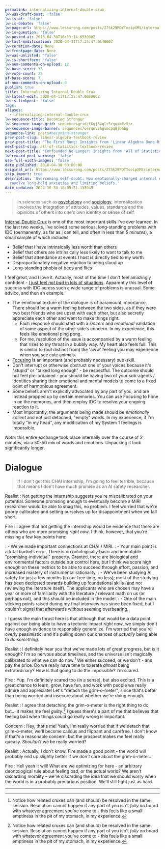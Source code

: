```yaml
---
permalink: internalizing-internal-double-crux
lw-was-draft-post: 'false'
lw-is-af: 'false'
lw-is-debate: 'false'
lw-page-url: https://www.lesswrong.com/posts/Z7Sk29PDYTooipXMS/internalizing-internal-double-crux
lw-is-question: 'false'
lw-posted-at: 2018-04-30T18:23:14.653000Z
lw-last-modification: 2020-04-11T17:25:47.614000Z
lw-curation-date: None
lw-frontpage-date: None
lw-was-unlisted: 'false'
lw-is-shortform: 'false'
lw-num-comments-on-upload: 12
lw-base-score: 35
lw-vote-count: 25
af-base-score: 7
af-num-comments-on-upload: 0
publish: true
title: Internalizing Internal Double Crux
lw-latest-edit: 2020-04-11T17:25:47.908000Z
lw-is-linkpost: 'false'
tags:
aliases:
  - internalizing-internal-double-crux
lw-sequence-title: Becoming Stronger
lw-sequence-image-grid: sequencesgrid/fkqj34glr5rquxm6z9sr
lw-sequence-image-banner: sequences/oerqovz6gvmcpq8jbabg
sequence-link: posts#becoming-stronger
prev-post-slug: linear-algebra-textbook-review
prev-post-title: "The First Rung: Insights from 'Linear Algebra Done Right'"
next-post-slug: all-of-statistics-textbook-review
next-post-title: "Confounded No Longer: Insights from 'All of Statistics'"
lw-reward-post-warning: 'false'
use-full-width-images: 'false'
date_published: 2018-04-30 00:00:00
original_url: https://www.lesswrong.com/posts/Z7Sk29PDYTooipXMS/internalizing-internal-double-crux
skip_import: true
description: 'Overcoming self-doubt: How emotionally-charged internal dialogue helped
  resolve long-held anxieties and limiting beliefs.'
date_updated: 2024-10-30 18:09:31.133945
---
```




> In sciences such as [psychology](https://en.wikipedia.org/wiki/Psychology) and [sociology](https://en.wikipedia.org/wiki/Sociology), internalization involves the integration of attitudes, values, standards and the opinions of others into one's own identity or sense of self.

[Internal Double Crux](https://www.lesswrong.com/posts/mQmx4kQQtHeBip9ZC/internal-double-crux) is one of the most important skills I've ever learned. In the last two weeks, I've solved some serious, long-standing problems with IDC (permanently, as far as I can tell, and often in less than _5 minutes_), a small sample of which includes:

- Belief that I have intrinsically less worth than others
- Belief that others are intrinsically less likely to want to talk to me
- Belief that attendance at events I host is directly tied to my worth
- Disproportionately negative reaction to being stood up
- Long-standing phobia of bees and flies

I feel great, and I love it. Actually, most of the time I don't feel amazingly confident - [I just feel _not bad_ in lots of situations](http://kajsotala.fi/2017/08/confidence-and-patience-dont-feel-like-anything-in-particular/). Apparently this level of success with IDC across such a wide range of problems is unusual. Some advice, and then an example.

- The emotional texture of the dialogue is of paramount importance. There should be a warm feeling between the two sides, as if they were two best friends who are upset with each other, but also secretly appreciate each other and want to make things right.
  - Each response should start with a *sincere* and *emotional* validation of some aspect of the other side's concern. In my experience, this feels like emotional ping pong.
  - For me, resolution of the issue is accompanied by a warm feeling that rises to my throat in a bubbly way. My heart also feels full. This is similar to (but distinct from) the 'aww' feeling you may experience when you see cute animals.
- [Focusing](https://radimentary.wordpress.com/2018/02/25/focusing/) is an important (and probably necessary) sub-skill.
- Don't interrupt or otherwise obstruct one of your voices because it's "stupid" or "talked long enough" - be respectful. The outcome should not feel pre-ordained - you should be having two of your sub-agents / identities sharing their emotional and mental models to come to a fixed point of harmonious agreement.
- Some beliefs aren't explicitly advocated by any part of you, and are instead propped up by certain memories. You can use Focusing to hone in on the memories, and then employ IDC to resolve your ongoing reaction to it.
- Most importantly, the arguments being made should be _emotionally salient_ and not just detached, "empty" words. In my experience, if I'm totally "in my head", any modification of my System 1 feelings is impossible.

_Note_: this entire exchange took place internally over the course of 2 minutes, via a 50-50 mix of words and emotions. Unpacking it took significantly longer.

# Dialogue

> If I don't get this CHAI internship, I'm going to feel terrible, because that means I don't have much promise as an AI safety researcher.

Realist
: Not getting the internship suggests you're miscalibrated on your potential. Someone promising enough to eventually become a MIRI researcher would be able to snag this, no problem. I feel worried that we're poorly calibrated and setting ourselves up for disappointment when we fall short.

Fire
: I agree that not getting the internship would be evidence that there are others who are more promising _right now_. I think, however, that you're missing a few key points here:

: - We've made important connections at CHAI / MIRI.
: - Your main point is a total buckets error. There is no ontologically basic and immutable "promising-individual" property. Granted, there are biological and environmental factors outside our control here, but I think we score high _enough_ on these metrics to be able to succeed through effort, passion, and increased mastery of instrumental rationality.
: - We've been studying AI safety for just a few months (in our free time, no less); most of the studying has been dedicated towards building up foundational skills (and not reviewing the literature itself). The applicants who are chosen may have a year or more of familiarity with the literature / relevant math on us (or perhaps not), and this should be included in the model.
: - One of the main sticking points raised during my final interview has since been fixed, but I couldn't signal that afterwards without seeming overbearing.

: I guess the main thrust here is that although that would be a data point against our being able to have a tectonic impact _right now_, we simply don't have enough evidence to responsibly generalize. I'm worried that you're overly pessimistic, and it's pulling down our chances of _actually_ being able to _do something_.

Realist
: I definitely hear you that we've made lots of great progress, but is it enough? I'm so nervous about timelines, and the universe isn't magically calibrated to what we can do now.[^crux] We either succeed, or we don't - and pay the price. Do we really have time to tolerate _almost_ being extraordinary? How is that going to do the impossible? I'm scared.

Fire
: Yup. I'm definitely scared too (in a sense), but also excited. This is a great chance to learn, grow, have fun, and work with people we really admire and appreciate! Let's "detach the grim-o-meter", since that's better than being worried and insecure about whether we're doing enough.

Realist
: I agree that detaching the grim-o-meter is the right thing to do, but... it makes me feel _guilty_.[^crux] I guess there's a part of me that believes that feeling bad when things could go really wrong is important.

Concern
: Hey, that's me! Yeah, I'm really worried that if we detach that grim-o-meter, we'll become callous and flippant and carefree. I don't know if that's a reasonable concern, but the prospect makes me feel really queasy. _Shouldn't_ we be really worried?

Realist
: Actually, I don't know. Fire made a good point - the world will probably end up slightly better if we _don't_ care about the grim-o-meter...

Fire
: Hell yeah it will! What are we optimizing for here - an arbitrary deontological rule about feeling bad, or the actual world? We aren't discarding morality – we're discarding the idea that we should worry when the world is in a probably precarious position. We'll still fight just as hard.

<hr/>

[^crux]: Notice how related cruxes can (and should) be resolved in the same session. Resolution cannot happen if any part of you isn't _fully_ on board with whatever agreement you've come to - this feels like a small emptiness in the pit of my stomach, in my experience.

